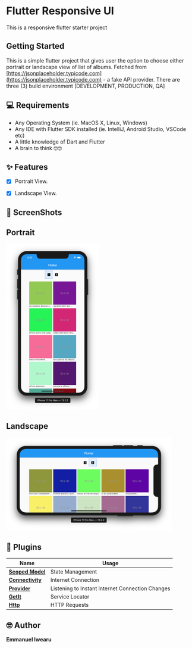 # Flutter Responsive UI

This is a responsive flutter starter project 

## Getting Started

This is a simple flutter project that gives user the option to choose either portrait or landscape view of list of albums.
Fetched from [https://jsonplaceholder.typicode.com](https://jsonplaceholder.typicode.com) - a fake API provider.
There are three (3) build environment [DEVELOPMENT, PRODUCTION, QA]

## 💻 Requirements
* Any Operating System (ie. MacOS X, Linux, Windows)
* Any IDE with Flutter SDK installed (ie. IntelliJ, Android Studio, VSCode etc)
* A little knowledge of Dart and Flutter
* A brain to think 🤓🤓

## ✨ Features
- [x] Portrait View.
- [x] Landscape View.


## 📸 ScreenShots

## Portrait
<img src="screenshots/portrait.png" width="250" height="445"/>

## Landscape
<img src="screenshots/landscape.png" width="445" height="250"/>


## 🔌 Plugins
| Name | Usage |
|------|-------|
|[**Scoped Model**](https://pub.dev/packages/scoped_model)| State Management|
|[**Connectivity**](https://pub.dev/packages/connectivity)| Internet Connection|
|[**Provider**](https://pub.dev/packages/provider)| Listening to Instant Internet Connection Changes|
|[**GetIt**](https://pub.dev/packages/get_it)| Service Locator |
|[**Http**](https://pub.dev/packages/http)| HTTP Requests|


## 🤓 Author
**Emmanuel Iwearu** 
